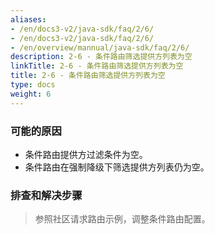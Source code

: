 ```yaml
---
aliases:
- /en/docs3-v2/java-sdk/faq/2/6/
- /en/docs3-v2/java-sdk/faq/2/6/
- /en/overview/mannual/java-sdk/faq/2/6/
description: 2-6 - 条件路由筛选提供方列表为空
linkTitle: 2-6 - 条件路由筛选提供方列表为空
title: 2-6 - 条件路由筛选提供方列表为空
type: docs
weight: 6
---
```







### 可能的原因

* 条件路由提供方过滤条件为空。
* 条件路由在强制降级下筛选提供方列表仍为空。

### 排查和解决步骤
> 参照社区请求路由示例，调整条件路由配置。
